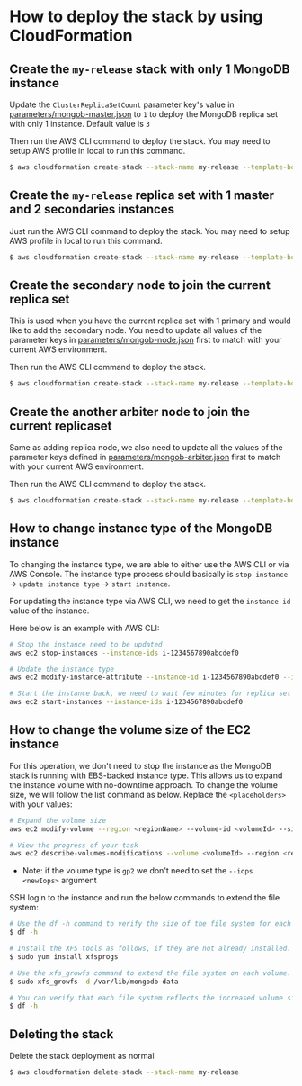 # How to deploy the stack by using CloudFormation

## Create the `my-release` stack with only 1 MongoDB instance

Update the `ClusterReplicaSetCount` parameter key's value in [parameters/mongob-master.json](https://github.com/tylern91/mongodb_cloudformation/blob/master/parameters/mongodb-master.json) to `1` to deploy the MongoDB replica set with only 1 instance. Default value is `3`

Then run the AWS CLI command to deploy the stack. You may need to setup AWS profile in local to run this command.

```bash
$ aws cloudformation create-stack --stack-name my-release --template-body file://templates/mongodb-master.template --parameters file://parameters/mongodb-master.json --capabilities CAPABILITY_IAM
```

## Create the `my-release` replica set with 1 master and 2 secondaries instances

Just run the AWS CLI command to deploy the stack. You may need to setup AWS profile in local to run this command.

```bash
$ aws cloudformation create-stack --stack-name my-release --template-body file://templates/mongodb-master.template --parameters file://parameters/mongodb-master.json --capabilities CAPABILITY_IAM
```

## Create the secondary node to join the current replica set

This is used when you have the current replica set with 1 primary and would like to add the secondary node. You need to update all values of the parameter keys in [parameters/mongob-node.json](https://github.com/tylern91/mongodb_cloudformation/blob/master/parameters/mongodb-node.json) first to match with your current AWS environment.

Then run the AWS CLI command to deploy the stack.

```bash
$ aws cloudformation create-stack --stack-name my-release --template-body file://templates/mongodb-node.template --parameters file://parameters/mongodb-node.json --capabilities CAPABILITY_IAM
```

## Create the another arbiter node to join the current replicaset

Same as adding replica node, we also need to update all the values of the parameter keys defined in [parameters/mongob-arbiter.json](https://github.com/tylern91/mongodb_cloudformation/blob/master/parameters/mongodb-arbiter.json) first to match with your current AWS environment.

Then run the AWS CLI command to deploy the stack.

```bash
$ aws cloudformation create-stack --stack-name my-release --template-body file://templates/arbiter.template --parameters file://parameters/arbiter.json --capabilities CAPABILITY_IAM
```

## How to change instance type of the MongoDB instance

To changing the instance type, we are able to either use the AWS CLI or via AWS Console. The instance type process should basically is `stop instance` -> `update instance type` -> `start instance`.

For updating the instance type via AWS CLI, we need to get the `instance-id` value of the instance.

Here below is an example with AWS CLI:

```bash
# Stop the instance need to be updated
aws ec2 stop-instances --instance-ids i-1234567890abcdef0

# Update the instance type
aws ec2 modify-instance-attribute --instance-id i-1234567890abcdef0 --instance-type "{\"Value\": \"t3.medium\"}"

# Start the instance back, we need to wait few minutes for replica set sync
aws ec2 start-instances --instance-ids i-1234567890abcdef0
```

## How to change the volume size of the EC2 instance

For this operation, we don't need to stop the instance as the MongoDB stack is running with EBS-backed instance type. This allows us to expand the instance volume with no-downtime approach. To change the volume size, we will follow the list command as below. Replace the `<placeholders>` with your values:

```bash
# Expand the volume size
aws ec2 modify-volume --region <regionName> --volume-id <volumeId> --size <newSize> --volume-type <newType> --iops <newIops>

# View the progress of your task
aws ec2 describe-volumes-modifications --volume <volumeId> --region <region>
```
*   Note: if the volume type is `gp2` we don't need to set the `--iops <newIops>` argument

SSH login to the instance and run the below commands to extend the file system:

```bash
# Use the df -h command to verify the size of the file system for each volume
$ df -h

# Install the XFS tools as follows, if they are not already installed.
$ sudo yum install xfsprogs

# Use the xfs_growfs command to extend the file system on each volume. In this example, /var/lib/mongodb-data is the volume mount point of MongoDB data
$ sudo xfs_growfs -d /var/lib/mongodb-data

# You can verify that each file system reflects the increased volume size by using the df -h command again.
$ df -h
```

## Deleting the stack

Delete the stack deployment as normal

```bash
$ aws cloudformation delete-stack --stack-name my-release
```
